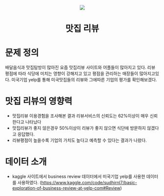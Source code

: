 <div align=center>
<img src="[https://search.pstatic.net/common/?src=http%3A%2F%2Fblogfiles.naver.net%2FMjAyMzAzMDNfNTQg%2FMDAxNjc3ODExMjgwMDk4.1qqNB7rbemzt5-mqAzB-AzGJrnFJUlkJbWFJ95ui3rIg.3RIFwGR4idcHvt21n4O4DGkO5fg4Zh7Cm_5lpR66Mr0g.PNG.kjn5680%2FKakaoTalk_20230303_114045825_01.png&type=sc960_832](https://www.google.com/url?sa=i&url=https%3A%2F%2Fwww.instiz.net%2Fpt%2F5019867&psig=AOvVaw34pC3HhoPX_o-bQOE64pkm&ust=1681962293441000&source=images&cd=vfe&ved=0CA4QjRxqFwoTCMDgtfuDtf4CFQAAAAAdAAAAABAD)"></a>

# 맛집 리뷰
</div>


# 문제 정의

배달음식과 맛집탐방이 많아진 요즘 맛집리뷰 사이트와 어플들이 많아지고 있다. 리뷰 평점에 따라 식당에 미치는 영향이 강해지고 있고
평점을 관리하는 매장들이 많아지고있다. 미국기업 yelp를 통해 미국맛집들의 리뷰와 그에따른 기업의 평가를 확인해보겠다.



# 맛집 리뷰의 영향력

- 맛집리뷰 이용경험을 조사해본 결과 리뷰서비스의 신뢰도는 62%이상이 매우 신뢰한다고 나타났다
- 맛집리뷰가 좋지 않은경우 50%이상이 리뷰가 좋지 않으면 식단에 방문하지 않겠다고 응답했다.
- 리뷰평점이 높을수록 기업의 가치도 높다고 예측할 수 있다는 결과가 나왔다.

# 데이터 소개

- kaggle 사이트에서 business review 데이터에서 미국기업 yelp를 사용한 데이터를 사용하였다. (https://www.kaggle.com/code/sudhirnl7/basic-exploration-of-business-review-at-yelp-com#Review)

